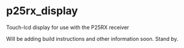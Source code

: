 # p25rx_display
Touch-lcd display for use with the P25RX receiver

Will be adding build instructions and other information soon. Stand by.
